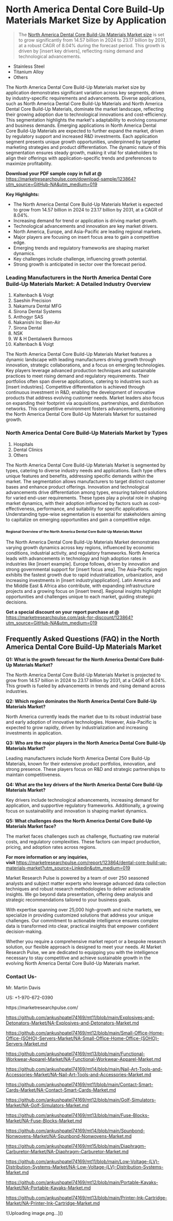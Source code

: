 <h1>North America Dental Core Build-Up Materials Market&nbsp;Size by Application</h1><blockquote><p>The <a href="https://marketresearchpulse.com/download-sample/123864?utm_source=GitHub-NA&amp;utm_medium=019">North America Dental Core Build-Up Materials Market size</a> is set to grow significantly from 14.57 billion in 2024 to 23.17 billion by 2031, at a robust CAGR of 8.04% during the forecast period. This growth is driven by [insert key drivers], reflecting rising demand and technological advancements.</p></blockquote><ul><li>Stainless Steel<li> Titanium Alloy<li> Others</li></ul><p>The North America Dental Core Build-Up Materials market size by application demonstrates significant variation across key segments, driven by industry-specific requirements and advancements. Diverse applications, such as North America Dental Core Build-Up Materials and North America Dental Core Build-Up Materials, dominate the market landscape, reflecting their growing adoption due to technological innovations and cost-efficiency. This segmentation highlights the market's adaptability to evolving consumer and business demands. Emerging applications in North America Dental Core Build-Up Materials are expected to further expand the market, driven by regulatory support and increased R&D investments. Each application segment presents unique growth opportunities, underpinned by targeted marketing strategies and product differentiation. The dynamic nature of this segmentation ensures steady growth, making it vital for stakeholders to align their offerings with application-specific trends and preferences to maximize profitability.</p><p><strong>Download your PDF sample copy in full at @ </strong><a href="https://marketresearchpulse.com/download-sample/123864?utm_source=GitHub-NA&amp;utm_medium=019">https://marketresearchpulse.com/download-sample/123864?utm_source=GitHub-NA&amp;utm_medium=019</a></p><p><strong>Key Highlights: </strong></p><ul><li>The North America Dental Core Build-Up Materials Market is expected to grow from 14.57 billion in 2024 to 23.17 billion by 2031, at a CAGR of 8.04%.</li><li>Increasing demand for trend or application is driving market growth.</li><li>Technological advancements and innovation are key market drivers.</li><li>North America, Europe, and Asia-Pacific are leading regional markets.</li><li>Major players are focusing on insert focus area to gain a competitive edge.</li><li>Emerging trends and regulatory frameworks are shaping market dynamics.</li><li>Key challenges include challenge, influencing growth potential.</li><li>Strong growth is anticipated in sector over the forecast period.</li></ul><h3>Leading Manufacturers in the North America Dental Core Build-Up Materials Market: A Detailed Industry Overview</h3><ol><li>Kaltenbach & Voigt</li><li>Saeshin Precision</li><li>Nakamura Dental MFG</li><li>Sirona Dental Systems</li><li>Anthogyr SAS</li><li>Nakanishi Inc Bien-Air</li><li>Sirona Dental</li><li>NSK</li><li>W & H Dentalwerk Burmoos</li><li>Kaltenbach & Voigt</li></ol><div class="flex max-w-full flex-col flex-grow"><div class="min-h-8 text-message flex w-full flex-col items-end gap-2 whitespace-normal break-words [.text-message+&amp;]:mt-5" dir="auto" data-message-author-role="assistant" data-message-id="fd8432e4-4910-450d-b182-61b7bfb0a01f" data-message-model-slug="gpt-4o"><div class="flex w-full flex-col gap-1 empty:hidden first:pt-[3px]"><div class="markdown prose w-full break-words dark:prose-invert light"><p>The North America Dental Core Build-Up Materials Market features a dynamic landscape with leading manufacturers driving growth through innovation, strategic collaborations, and a focus on emerging technologies. Key players leverage advanced production techniques and sustainable practices to meet rising demand and regulatory requirements. Their portfolios often span diverse applications, catering to industries such as [insert industries]. Competitive differentiation is achieved through continuous investment in R&amp;D, enabling the development of innovative products that address evolving customer needs. Market leaders also focus on expanding their footprint via acquisitions, partnerships, and distribution networks. This competitive environment fosters advancements, positioning the North America Dental Core Build-Up Materials Market for sustained growth.</p></div></div></div></div><h3>North America Dental Core Build-Up Materials Market by Types</h3><ol><li>Hospitals<li> Dental Clinics<li> Others</li></ol><div class="flex max-w-full flex-col flex-grow"><div class="min-h-8 text-message flex w-full flex-col items-end gap-2 whitespace-normal break-words [.text-message+&amp;]:mt-5" dir="auto" data-message-author-role="assistant" data-message-id="084470be-0bb7-4664-bddf-5156b4f41249" data-message-model-slug="gpt-4o-mini"><div class="flex w-full flex-col gap-1 empty:hidden first:pt-[3px]"><div class="markdown prose w-full break-words dark:prose-invert light"><p>The North America Dental Core Build-Up Materials Market is segmented by types, catering to diverse industry needs and applications. Each type offers unique features and benefits, addressing specific demands within the market. The segmentation allows manufacturers to target distinct customer bases and enhance product offerings. Innovation and technological advancements drive differentiation among types, ensuring tailored solutions for varied end-user requirements. These types play a pivotal role in shaping market dynamics, with their adoption influenced by factors such as cost-effectiveness, performance, and suitability for specific applications. Understanding type-wise segmentation is essential for stakeholders aiming to capitalize on emerging opportunities and gain a competitive edge.</p></div></div></div></div><h3><span style="font-size: 11px;">Regional Overview of the North America Dental Core Build-Up Materials Market</span></h3><div class="flex max-w-full flex-col flex-grow"><div class="min-h-8 text-message flex w-full flex-col items-end gap-2 whitespace-normal break-words [.text-message+&amp;]:mt-5" dir="auto" data-message-author-role="assistant" data-message-id="e9038762-ce64-4e30-91c9-9bd413514231" data-message-model-slug="gpt-4o-mini"><div class="flex w-full flex-col gap-1 empty:hidden first:pt-[3px]"><div class="markdown prose w-full break-words dark:prose-invert light"><p>The North America Dental Core Build-Up Materials Market demonstrates varying growth dynamics across key regions, influenced by economic conditions, industrial activity, and regulatory frameworks. North America leads with advancements in technology and high adoption rates in industries like [insert example]. Europe follows, driven by innovation and strong governmental support for [insert focus area]. The Asia-Pacific region exhibits the fastest growth due to rapid industrialization, urbanization, and increasing investments in [insert industry/application]. Latin America and the Middle East &amp; Africa also contribute, with expanding infrastructure projects and a growing focus on [insert trend]. Regional insights highlight opportunities and challenges unique to each market, guiding strategic decisions.</p></div></div></div></div><p><strong>Get a special discount on your report purchase at @ </strong><a href="https://marketresearchpulse.com/ask-for-discount/123864?utm_source=GitHub-NA&amp;utm_medium=019">https://marketresearchpulse.com/ask-for-discount/123864?utm_source=GitHub-NA&amp;utm_medium=019</a></p><h2>Frequently Asked Questions (FAQ) in the North America Dental Core Build-Up Materials Market</h2><p><strong>Q1: What is the growth forecast for the North America Dental Core Build-Up Materials Market?</strong></p><p>The North America Dental Core Build-Up Materials Market is projected to grow from 14.57 billion in 2024 to 23.17 billion by 2031, at a CAGR of 8.04%. This growth is fueled by advancements in trends and rising demand across industries.</p><p><strong>Q2: Which region dominates the North America Dental Core Build-Up Materials Market?</strong></p><p>North America currently leads the market due to its robust industrial base and early adoption of innovative technologies. However, Asia-Pacific is expected to grow rapidly, driven by industrialization and increasing investments in application.</p><p><strong>Q3: Who are the major players in the North America Dental Core Build-Up Materials Market?</strong></p><p>Leading manufacturers include North America Dental Core Build-Up Materials, known for their extensive product portfolios, innovation, and strong presence. These players focus on R&amp;D and strategic partnerships to maintain competitiveness.</p><p><strong>Q4: What are the key drivers of the North America Dental Core Build-Up Materials Market?</strong></p><p>Key drivers include technological advancements, increasing demand for application, and supportive regulatory frameworks. Additionally, a growing focus on sustainability and innovation is shaping market dynamics.</p><p><strong>Q5: What challenges does the North America Dental Core Build-Up Materials Market face?</strong></p><p>The market faces challenges such as challenge, fluctuating raw material costs, and regulatory complexities. These factors can impact production, pricing, and adoption rates across regions.</p><p><strong>For more information or any inquiries, visit&nbsp;</strong><a href="https://marketresearchpulse.com/report/123864/dental-core-build-up-materials-market?utm_source=Linkedin&utm_medium=019">https://marketresearchpulse.com/report/123864/dental-core-build-up-materials-market?utm_source=Linkedin&utm_medium=019</a></p><p>Market Research Pulse is powered by a team of over 250 seasoned analysts and subject matter experts who leverage advanced data collection techniques and robust research methodologies to deliver actionable insights. We go beyond data presentation, offering deep analysis and strategic recommendations tailored to your business goals.</p><p>With expertise spanning over 25,000 high-growth and niche markets, we specialize in providing customized solutions that address your unique challenges. Our commitment to actionable intelligence ensures complex data is transformed into clear, practical insights that empower confident decision-making.</p><p>Whether you require a comprehensive market report or a bespoke research solution, our flexible approach is designed to meet your needs. At Market Research Pulse, we are dedicated to equipping you with the intelligence necessary to stay competitive and achieve sustainable growth in the evolving North America Dental Core Build-Up Materials market.</p><h3><strong>Contact Us-</strong></h3><p>Mr. Martin Davis</p><p>US: +1-970-672-0390</p><p>https://marketresearchpulse.com/</p><p><a href="https://github.com/ankushpatel74169/mt11/blob/main/Explosives-and-Detonators-Market/NA-Explosives-and-Detonators-Market.md">https://github.com/ankushpatel74169/mt11/blob/main/Explosives-and-Detonators-Market/NA-Explosives-and-Detonators-Market.md</a></p><p><a href="https://github.com/ankushpatel74169/mt12/blob/main/Small-Office-Home-Office-(SOHO)-Servers-Market/NA-Small-Office-Home-Office-(SOHO)-Servers-Market.md">https://github.com/ankushpatel74169/mt12/blob/main/Small-Office-Home-Office-(SOHO)-Servers-Market/NA-Small-Office-Home-Office-(SOHO)-Servers-Market.md</a></p><p><a href="https://github.com/ankushpatel74169/mt13/blob/main/Functional-Workwear-Apparel-Market/NA-Functional-Workwear-Apparel-Market.md">https://github.com/ankushpatel74169/mt13/blob/main/Functional-Workwear-Apparel-Market/NA-Functional-Workwear-Apparel-Market.md</a></p><p><a href="https://github.com/ankushpatel74169/mt14/blob/main/Nail-Art-Tools-and-Accessories-Market/NA-Nail-Art-Tools-and-Accessories-Market.md">https://github.com/ankushpatel74169/mt14/blob/main/Nail-Art-Tools-and-Accessories-Market/NA-Nail-Art-Tools-and-Accessories-Market.md</a></p><p><a href="https://github.com/ankushpatel74169/mt11/blob/main/Contact-Smart-Cards-Market/NA-Contact-Smart-Cards-Market.md">https://github.com/ankushpatel74169/mt11/blob/main/Contact-Smart-Cards-Market/NA-Contact-Smart-Cards-Market.md</a></p><p><a href="https://github.com/ankushpatel74169/mt12/blob/main/Golf-Simulators-Market/NA-Golf-Simulators-Market.md">https://github.com/ankushpatel74169/mt12/blob/main/Golf-Simulators-Market/NA-Golf-Simulators-Market.md</a></p><p><a href="https://github.com/ankushpatel74169/mt13/blob/main/Fuse-Blocks-Market/NA-Fuse-Blocks-Market.md">https://github.com/ankushpatel74169/mt13/blob/main/Fuse-Blocks-Market/NA-Fuse-Blocks-Market.md</a></p><p><a href="https://github.com/ankushpatel74169/mt14/blob/main/Spunbond-Nonwovens-Market/NA-Spunbond-Nonwovens-Market.md">https://github.com/ankushpatel74169/mt14/blob/main/Spunbond-Nonwovens-Market/NA-Spunbond-Nonwovens-Market.md</a></p><p><a href="https://github.com/ankushpatel74169/mt15/blob/main/Diaphragm-Carburetor-Market/NA-Diaphragm-Carburetor-Market.md">https://github.com/ankushpatel74169/mt15/blob/main/Diaphragm-Carburetor-Market/NA-Diaphragm-Carburetor-Market.md</a></p><p><a href="https://github.com/ankushpatel74169/mt11/blob/main/Low-Voltage-(LV)-Distribution-Systems-Market/NA-Low-Voltage-(LV)-Distribution-Systems-Market.md">https://github.com/ankushpatel74169/mt11/blob/main/Low-Voltage-(LV)-Distribution-Systems-Market/NA-Low-Voltage-(LV)-Distribution-Systems-Market.md</a></p><p><a href="https://github.com/ankushpatel74169/mt12/blob/main/Portable-Kayaks-Market/NA-Portable-Kayaks-Market.md">https://github.com/ankushpatel74169/mt12/blob/main/Portable-Kayaks-Market/NA-Portable-Kayaks-Market.md</a></p><p><a href="https://github.com/ankushpatel74169/mt13/blob/main/Printer-Ink-Cartridge-Market/NA-Printer-Ink-Cartridge-Market.md">https://github.com/ankushpatel74169/mt13/blob/main/Printer-Ink-Cartridge-Market/NA-Printer-Ink-Cartridge-Market.md</a></p>
![Uploading image.png…]()
